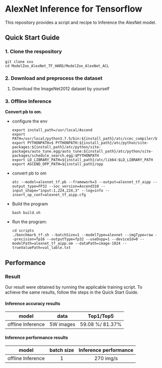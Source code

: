 

# AlexNet Inference for Tensorflow 

This repository provides a script and recipe to Inference the AlexNet model.

## Quick Start Guide

### 1. Clone the respository

```shell
git clone xxx
cd ModelZoo_AlexNet_TF_HARD/ModelZoo_AlexNet_ACL
```

### 2. Download and preprocess the dataset

1. Download the ImageNet2012 dataset by yourself

 

### 3. Offline Inference

**Convert pb to om.**

- configure the env

  ```
  export install_path=/usr/local/Ascend
  export PATH=/usr/local/python3.7.5/bin:${install_path}/atc/ccec_compiler/bin:${install_path}/atc/bin:$PATH
  export PYTHONPATH=$ PYTHONPATH:${install_path}/atc/python/site-packages:${install_path}/atc/python/site-packages/auto_tune.egg/auto_tune:${install_path}/atc/python/site-packages/schedule_search.egg:$PYTHONPATH
  export LD_LIBRARY_PATH=${install_path}/atc/lib64:$LD_LIBRARY_PATH
  export ASCEND_OPP_PATH=${install_path}/opp
  ```

- convert pb to om

  ```
  atc --model=alexnet_tf.pb --framework=3 --output=alexnet_tf_aipp --output_type=FP32 --soc_version=Ascend310 --input_shape="input:1,224,224,3" --log=info --insert_op_conf=alexnet_tf_aipp.cfg
  ```

- Build the program

  ```
  bash build.sh
  ```

- Run the program:

  ```
  cd scripts
  ./benchmark_tf.sh --batchSize=1 --modelType=alexnet --imgType=raw --precision=fp16 --outputType=fp32 --useDvpp=1 --deviceId=0 --modelPath=alexnet_tf_aipp.om --dataPath=image-1024 --trueValuePath=val_lable.txt
  ```



## Performance

### Result

Our result were obtained by running the applicable training script. To achieve the same results, follow the steps in the Quick Start Guide.

#### Inference accuracy results

|       model       | **data**  |    Top1/Top5    |
| :---------------: | :-------: | :-------------: |
| offline Inference | 5W images | 59.08 %/ 81.37% |

#### Inference performance results

|       model       | batch size | Inference performance |
| :---------------: | :--------: | :-------------------: |
| offline Inference |     1      |       270 img/s       |